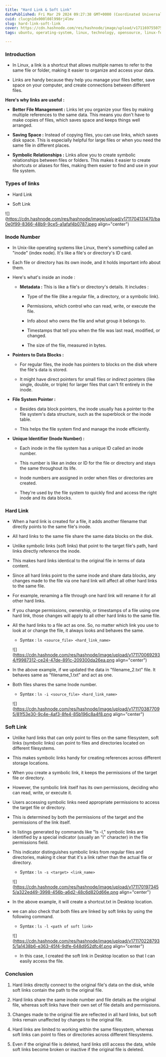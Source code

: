 ```yaml
---
title: "Hard Link & Soft Link"
datePublished: Fri Mar 29 2024 09:27:38 GMT+0000 (Coordinated Universal Time)
cuid: clucgn1dx000l08l998rj4lmv
slug: hard-link-soft-link
cover: https://cdn.hashnode.com/res/hashnode/image/upload/v1711697550759/62ebc9ad-479f-4f31-911a-748c47910b12.png
tags: ubuntu, operating-system, linux, technology, opensource, linux-for-beginners, linux-basics, system-administration

---
```


### Introduction

* In Linux, a link is a shortcut that allows multiple names to refer to the same file or folder, making it easier to organize and access your data.
    
* Links are handy because they help you manage your files better, save space on your computer, and create connections between different files.
    

**Here's why links are useful :**

* **Better File Management :** Links let you organize your files by making multiple references to the same data. This means you don't have to make copies of files, which saves space and keeps things well arranged.
    
* **Saving Space :** Instead of copying files, you can use links, which saves disk space. This is especially helpful for large files or when you need the same file in different places.
    
* **Symbolic Relationships :** Links allow you to create symbolic relationships between files or folders. This makes it easier to create shortcuts or aliases for files, making them easier to find and use in your file system.
    

### Types of links

* Hard Link
    
* Soft Link
    

![](https://cdn.hashnode.com/res/hashnode/image/upload/v1711704131470/ba0e0f99-8366-48b9-9ce5-a1afaf4b0787.jpeg align="center")

### Inode Number

* In Unix-like operating systems like Linux, there's something called an "inode" (index node). It's like a file's or directory's ID card.
    
* Each file or directory has its own inode, and it holds important info about them.
    
* Here's what's inside an inode :
    
    * **Metadata :** This is like a file's or directory's details. It includes :
        
        * Type of the file (like a regular file, a directory, or a symbolic link).
            
        * Permissions, which control who can read, write, or execute the file.
            
        * Info about who owns the file and what group it belongs to.
            
        * Timestamps that tell you when the file was last read, modified, or changed.
            
        * The size of the file, measured in bytes.
            
* **Pointers to Data Blocks :**
    
    * For regular files, the inode has pointers to blocks on the disk where the file's data is stored.
        
    * It might have direct pointers for small files or indirect pointers (like single, double, or triple) for larger files that can't fit entirely in the inode.
        
* **File System Pointer :**
    
    * Besides data block pointers, the inode usually has a pointer to the file system's data structure, such as the superblock or the inode table.
        
    * This helps the file system find and manage the inode efficiently.
        
* **Unique Identifier (Inode Number) :**
    
    * Each inode in the file system has a unique ID called an inode number.
        
    * This number is like an index or ID for the file or directory and stays the same throughout its life.
        
    * Inode numbers are assigned in order when files or directories are created.
        
    * They're used by the file system to quickly find and access the right inode and its data blocks.
        

### Hard Link

* When a hard link is created for a file, it adds another filename that directly points to the same file's inode.
    
* All hard links to the same file share the same data blocks on the disk.
    
* Unlike symbolic links (soft links) that point to the target file's path, hard links directly reference the inode.
    
* This makes hard links identical to the original file in terms of data content.
    
* Since all hard links point to the same inode and share data blocks, any changes made to the file via one hard link will affect all other hard links to the same file.
    
* For example, renaming a file through one hard link will rename it for all other hard links.
    
* If you change permissions, ownership, or timestamps of a file using one hard link, those changes will apply to all other hard links to the same file.
    
* All the hard links to a file act as one. So, no matter which link you use to look at or change the file, it always looks and behaves the same.
    
    * Syntax : `ln <source_file> <hard_link_name>`
        
    
    ![](https://cdn.hashnode.com/res/hashnode/image/upload/v1711700692934/f9987312-ce24-47de-891c-209300da26ea.png align="center")
    
* In the above example, if we updated the data in "filename\_2.txt" file. It behaves same as "filename\_1.txt" and act as one.
    
* Both files shares the same Inode number.
    
    * Syntax : `ln -i <source_file> <hard_link_name>`
        
    
    ![](https://cdn.hashnode.com/res/hashnode/image/upload/v1711703877095/81f53e30-9c4e-4af3-8fe4-85b196c8a4f8.png align="center")
    

### Soft Link

* Unlike hard links that can only point to files on the same filesystem, soft links (symbolic links) can point to files and directories located on different filesystems.
    
* This makes symbolic links handy for creating references across different storage locations.
    
* When you create a symbolic link, it keeps the permissions of the target file or directory.
    
* However, the symbolic link itself has its own permissions, deciding who can read, write, or execute it.
    
* Users accessing symbolic links need appropriate permissions to access the target file or directory.
    
* This is determined by both the permissions of the target and the permissions of the link itself.
    
* In listings generated by commands like "ls -l," symbolic links are identified by a special indicator (usually an "l" character) in the file permissions field.
    
* This indicator distinguishes symbolic links from regular files and directories, making it clear that it's a link rather than the actual file or directory.
    
    * Syntax : `ln -s <target> <link_name>`
        
    
    ![](https://cdn.hashnode.com/res/hashnode/image/upload/v1711701973455/a322ed49-3998-456b-a6d2-48c6d820d66e.png align="center")
    
* In the above example, it will create a shortcut.txt in Desktop location.
    
* we can also check that both files are linked by soft links by using the following command.
    
    * Syntax : `ls -l <path of soft link>`
        
    
    ![](https://cdn.hashnode.com/res/hashnode/image/upload/v1711702287935/1a1438b6-e363-45f4-9dfe-648d952dfc4f.png align="center")
    
    * In this case, I created the soft link in Desktop location so that I can easily access the file.
        

### Conclusion

1. Hard links directly connect to the original file's data on the disk, while soft links contain the path to the original file.
    
2. Hard links share the same inode number and file details as the original file, whereas soft links have their own set of file details and permissions.
    
3. Changes made to the original file are reflected in all hard links, but soft links remain unaffected by changes to the original file.
    
4. Hard links are limited to working within the same filesystem, whereas soft links can point to files or directories across different filesystems.
    
5. Even if the original file is deleted, hard links still access the data, while soft links become broken or inactive if the original file is deleted.